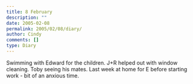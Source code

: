 ```yaml
---
title: 8 February
description: ""
date: 2005-02-08
permalink: 2005/02/08/diary/
author: Cindy
comments: []
type: Diary
---
```


Swimming with Edward for the children. J+R helped out with window cleaning. Toby seeing his mates. Last week at home for E before starting work - bit of an anxious time.
